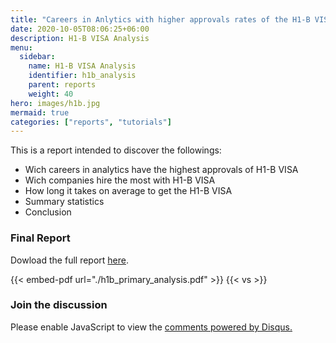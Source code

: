```yaml
---
title: "Careers in Anlytics with higher approvals rates of the H1-B VISA"
date: 2020-10-05T08:06:25+06:00
description: H1-B VISA Analysis
menu:
  sidebar:
    name: H1-B VISA Analysis
    identifier: h1b_analysis
    parent: reports
    weight: 40
hero: images/h1b.jpg
mermaid: true
categories: ["reports", "tutorials"]
---
```


This is a report intended to discover the followings:

- Wich careers in analytics have the highest approvals of H1-B VISA
- Wich companies hire the most with H1-B VISA
- How long it takes on average to get the H1-B VISA
- Summary statistics
- Conclusion

### Final Report
<p>
Dowload the full report
  <a href="https://drive.google.com/file/d/1_1uR4BFyMvkjbFW3zv_gU6X-U3bhR-wK/view?usp=share_link]L/view" target="_blank">here</a>.
</p>

{{< embed-pdf url="./h1b_primary_analysis.pdf" >}}
{{< vs >}}

### Join the discussion
<script id="dsq-count-scr' src="//felipesena.disqus.com/count.is" async></script>
<div id="disqus_thread"></div>
<script>
    /**
    *  RECOMMENDED CONFIGURATION VARIABLES: EDIT AND UNCOMMENT THE SECTION BELOW TO INSERT DYNAMIC VALUES FROM YOUR PLATFORM OR CMS.
    *  LEARN WHY DEFINING THESE VARIABLES IS IMPORTANT: https://disqus.com/admin/universalcode/#configuration-variables    */
    /*
    var disqus_config = function () {
    this.page.url = PAGE_URL;  // Replace PAGE_URL with your page's canonical URL variable
    this.page.identifier = PAGE_IDENTIFIER; // Replace PAGE_IDENTIFIER with your page's unique identifier variable
    };
    */
    (function() { // DON'T EDIT BELOW THIS LINE
    var d = document, s = d.createElement('script');
    s.src = 'https://felipesena.disqus.com/embed.js';
    s.setAttribute('data-timestamp', +new Date());
    (d.head || d.body).appendChild(s);
    })();
</script>
<noscript>Please enable JavaScript to view the <a href="https://disqus.com/?ref_noscript">comments powered by Disqus.</a></noscript>